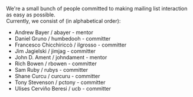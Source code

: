 We're a small bunch of people committed to making mailing list interaction as easy as possible.<br/>
 Currently, we consist of (in alphabetical order):<br/>
 <ul>
     <li>Andrew Bayer / abayer - mentor</li>
     <li>Daniel Gruno / humbedooh - committer</li>
     <li>Francesco Chicchiriccò / ilgrosso - committer</li>
     <li>Jim Jagielski / jimjag - committer</li>
     <li>John D. Ament / johndament - mentor</li>
     <li>Rich Bowen / rbowen - committer</li>
     <li>Sam Ruby / rubys - committer</li>
     <li>Shane Curcu / curcuru - committer</li>
     <li>Tony Stevenson / pctony - committer</li>
     <li>Ulises Cerviño Beresi / ucb - committer</li>
 </ul>